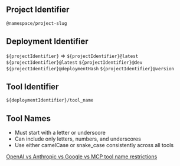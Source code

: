 ## Project Identifier

`@namespace/project-slug`

## Deployment Identifier

`${projectIdentifier}` => `${projectIdentifier}@latest`
`${projectIdentifier}@latest`
`${projectIdentifier}@dev`
`${projectIdentifier}@deploymentHash`
`${projectIdentifier}@version`

## Tool Identifier

`${deploymentIdentifier}/tool_name`

## Tool Names

- Must start with a letter or underscore
- Can include only letters, numbers, and underscores
- Use either camelCase or snake_case consistently across all tools

[OpenAI vs Anthropic vs Google vs MCP tool name restrictions](https://chatgpt.com/share/68419382-73a0-8007-afce-0ded7d9f05e7)
